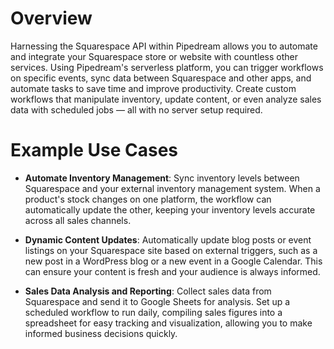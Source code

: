 # Overview

Harnessing the Squarespace API within Pipedream allows you to automate and integrate your Squarespace store or website with countless other services. Using Pipedream's serverless platform, you can trigger workflows on specific events, sync data between Squarespace and other apps, and automate tasks to save time and improve productivity. Create custom workflows that manipulate inventory, update content, or even analyze sales data with scheduled jobs — all with no server setup required.

# Example Use Cases

- **Automate Inventory Management**: Sync inventory levels between Squarespace and your external inventory management system. When a product's stock changes on one platform, the workflow can automatically update the other, keeping your inventory levels accurate across all sales channels.

- **Dynamic Content Updates**: Automatically update blog posts or event listings on your Squarespace site based on external triggers, such as a new post in a WordPress blog or a new event in a Google Calendar. This can ensure your content is fresh and your audience is always informed.

- **Sales Data Analysis and Reporting**: Collect sales data from Squarespace and send it to Google Sheets for analysis. Set up a scheduled workflow to run daily, compiling sales figures into a spreadsheet for easy tracking and visualization, allowing you to make informed business decisions quickly.
